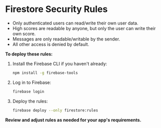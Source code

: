 # Firestore Security Rules

- Only authenticated users can read/write their own user data.
- High scores are readable by anyone, but only the user can write their own score.
- Messages are only readable/writable by the sender.
- All other access is denied by default.

**To deploy these rules:**

1. Install the Firebase CLI if you haven't already:
   ```sh
   npm install -g firebase-tools
   ```
2. Log in to Firebase:
   ```sh
   firebase login
   ```
3. Deploy the rules:
   ```sh
   firebase deploy --only firestore:rules
   ```

**Review and adjust rules as needed for your app's requirements.**
